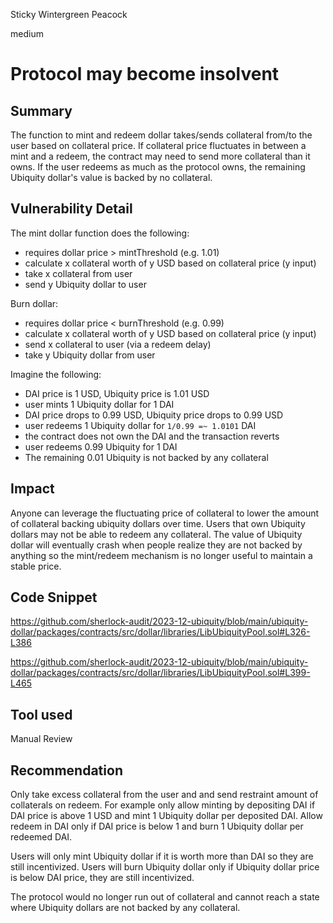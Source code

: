 Sticky Wintergreen Peacock

medium

# Protocol may become insolvent

## Summary

The function to mint and redeem dollar takes/sends collateral from/to the user based on collateral price. If collateral price fluctuates in between a mint and a redeem, the contract may need to send more collateral than it owns. If the user redeems as much as the protocol owns, the remaining Ubiquity dollar's value is backed by no collateral.

## Vulnerability Detail

The mint dollar function does the following: 
- requires dollar price > mintThreshold (e.g. 1.01)
- calculate x collateral worth of y USD based on collateral price (y input)
- take x collateral from user
- send y Ubiquity dollar to user

Burn dollar:
- requires dollar price < burnThreshold (e.g. 0.99)
- calculate x collateral worth of y USD based on collateral price (y input)
- send x collateral to user (via a redeem delay)
- take y Ubiquity dollar from user

Imagine the following:
- DAI price is 1 USD, Ubiquity price is 1.01 USD
- user mints 1 Ubiquity dollar for 1 DAI
- DAI price drops to 0.99 USD, Ubiquity price drops to 0.99 USD
- user redeems 1 Ubiquity dollar for `1/0.99 =~ 1.0101` DAI
- the contract does not own the DAI and the transaction reverts
- user redeems 0.99 Ubiquity for 1 DAI
- The remaining 0.01 Ubiquity is not backed by any collateral

## Impact

Anyone can leverage the fluctuating price of collateral to lower the amount of collateral backing ubiquity dollars over time. Users that own Ubiquity dollars may not be able to redeem any collateral. The value of Ubiquity dollar will eventually crash when people realize they are not backed by anything so the mint/redeem mechanism is no longer useful to maintain a stable price.

## Code Snippet

https://github.com/sherlock-audit/2023-12-ubiquity/blob/main/ubiquity-dollar/packages/contracts/src/dollar/libraries/LibUbiquityPool.sol#L326-L386

https://github.com/sherlock-audit/2023-12-ubiquity/blob/main/ubiquity-dollar/packages/contracts/src/dollar/libraries/LibUbiquityPool.sol#L399-L465

## Tool used

Manual Review

## Recommendation

Only take excess collateral from the user and and send restraint amount of collaterals on redeem. For example only allow minting by depositing DAI if DAI price is above 1 USD and mint 1 Ubiquity dollar per deposited DAI. Allow redeem in DAI only if DAI price is below 1 and burn 1 Ubiquity dollar per redeemed DAI.

Users will only mint Ubiquity dollar if it is worth more than DAI so they are still incentivized. Users will burn Ubiquity dollar only if Ubiquity dollar price is below DAI price, they are still incentivized.

The protocol would no longer run out of collateral and cannot reach a state where Ubiquity dollars are not backed by any collateral.
